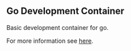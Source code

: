 ## Go Development Container
Basic development container for go.

For more information see [here](https://godev.com/questions/10010000000000004/how-to-use-a-dev-container-with-vs-code).